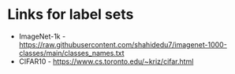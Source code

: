  # Links for label sets
- ImageNet-1k - https://raw.githubusercontent.com/shahidedu7/imagenet-1000-classes/main/classes_names.txt
- CIFAR10 - https://www.cs.toronto.edu/~kriz/cifar.html